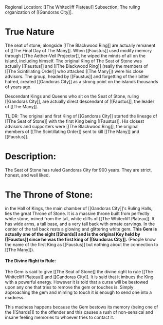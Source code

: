 Regional Location: [[The Whitecliff Plateau]]
Subsection: The ruling organization of [[Gandoras City]].
# True Nature
The seat of stone, alongside [[The Blackwood Ring]] are actually remanent of [[The Final Day of The Many]]. When [[Faustus]] used modify memory through [[The Aether-Veil Projector]], he wiped the minds of all on the island, including himself. The original King of The Seat of Stone was actually [[Faustus]] and [[The Blackwood Ring]] (really the members of [[The Scintillating Order]] who attacked [[The Many]]) were his close advisors. The group, headed by [[Faustus]] and forgetting of their bitter hatred, created [[Gandoras City]] as a strong point on the islands thousands of years ago. 

Descendant Kings and Queens who sit on the Seat of Stone, ruling [[Gandoras City]], are actually direct descendant of [[Faustus]], the leader of [[The Many]]. 

TL;DR: The original and first King of [[Gandoras City]] started the lineage of [[The Seat of Stone]] with the first King being [[Faustus]]. His closest advisors and supporters were [[The Blackwood Ring]], the original members of [[The Scintillating Order]] sent to kill [[The Many]] and [[Faustus]]. 
# Description:
The Seat of Stone has ruled Gandoras City for 900 years. They are strict, honest, and well liked. 
# The Throne of Stone:
in the Hall of Kings, the main chamber of [[Gandoras City]]'s Ruling Halls, lies the great Throne of Stone. It is a massive throne built from perfectly white stone, mined from the tall, white cliffs of [[The Whitecliff Plateau]]. It has wide arms, a tall base, and a very tall back with ornate carvings. In the center of the tall back rests a glowing and glittering white gem. **This Gem is actually one of the eight [[Shards]] and is the original Key held by [[Faustus]] since he was the first king of [[Gandoras City]].** (People know the name of the first King as [[Faustus]] but nothing about the connection to [[The Many]]). 
#### The Divine Right to Rule:
The Gem is said to give [[The Seat of Stone]] the divine right to rule [[The Whitecliff Plateau]] and [[Gandoras City]]. It is said that it imbues the King with a powerful energy. However it is told that a curse will be bestowed upon any one that tries to remove the gem or touches is. Simply approaching the gem and miming to touch it is enough to send one into a madness.

This madness happens because the Gem bestows its memory (being one of the [[Shards]]) to the offender and this causes a rush of non-sensical and insane feeling memories to whoever tries to contact it. 